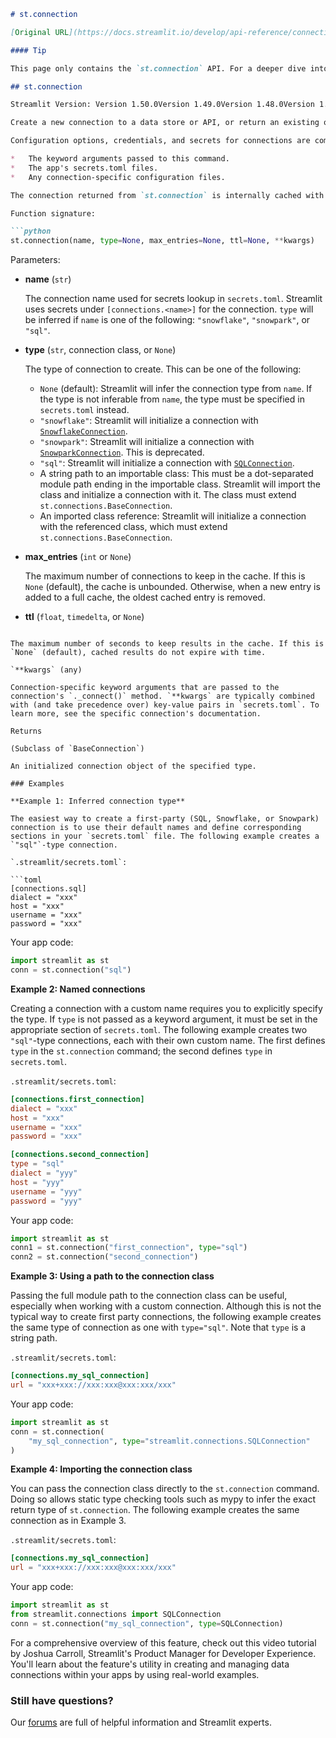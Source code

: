 ```markdown
# st.connection

[Original URL](https://docs.streamlit.io/develop/api-reference/connections/st.connection)

#### Tip

This page only contains the `st.connection` API. For a deeper dive into creating and managing data connections within Streamlit apps, read [Connecting to data](/develop/concepts/connections/connecting-to-data).

## st.connection

Streamlit Version: Version 1.50.0Version 1.49.0Version 1.48.0Version 1.47.0Version 1.46.0Version 1.45.0Version 1.44.0Version 1.43.0Version 1.42.0Version 1.41.0Version 1.40.0Version 1.39.0Version 1.38.0Version 1.37.0Version 1.36.0Version 1.35.0Version 1.34.0Version 1.33.0Version 1.32.0Version 1.31.0Version 1.30.0Version 1.29.0Version 1.28.0Version 1.27.0Version 1.26.0Version 1.25.0Version 1.24.0Version 1.23.0Version 1.22.0

Create a new connection to a data store or API, or return an existing one.

Configuration options, credentials, and secrets for connections are combined from the following sources:

*   The keyword arguments passed to this command.
*   The app's secrets.toml files.
*   Any connection-specific configuration files.

The connection returned from `st.connection` is internally cached with `st.cache_resource` and is therefore shared between sessions.

Function signature:

```python
st.connection(name, type=None, max_entries=None, ttl=None, **kwargs)
```

Parameters:

*   **name** (`str`)

    The connection name used for secrets lookup in `secrets.toml`. Streamlit uses secrets under `[connections.<name>]` for the connection. `type` will be inferred if `name` is one of the following: `"snowflake"`, `"snowpark"`, or `"sql"`.

*   **type** (`str`, connection class, or `None`)

    The type of connection to create. This can be one of the following:

    *   `None` (default): Streamlit will infer the connection type from `name`. If the type is not inferable from `name`, the type must be specified in `secrets.toml` instead.
    *   `"snowflake"`: Streamlit will initialize a connection with [`SnowflakeConnection`](https://docs.streamlit.io/develop/api-reference/connections/st.connections.snowflakeconnection).
    *   `"snowpark"`: Streamlit will initialize a connection with [`SnowparkConnection`](https://docs.streamlit.io/develop/api-reference/connections/st.connections.snowparkconnection). This is deprecated.
    *   `"sql"`: Streamlit will initialize a connection with [`SQLConnection`](https://docs.streamlit.io/develop/api-reference/connections/st.connections.sqlconnection).
    *   A string path to an importable class: This must be a dot-separated module path ending in the importable class. Streamlit will import the class and initialize a connection with it. The class must extend `st.connections.BaseConnection`.
    *   An imported class reference: Streamlit will initialize a connection with the referenced class, which must extend `st.connections.BaseConnection`.

*   **max_entries** (`int` or `None`)

    The maximum number of connections to keep in the cache. If this is `None` (default), the cache is unbounded. Otherwise, when a new entry is added to a full cache, the oldest cached entry is removed.

*   **ttl** (`float`, `timedelta`, or `None`)
```

The maximum number of seconds to keep results in the cache. If this is `None` (default), cached results do not expire with time.

`**kwargs` (any)

Connection-specific keyword arguments that are passed to the connection's `._connect()` method. `**kwargs` are typically combined with (and take precedence over) key-value pairs in `secrets.toml`. To learn more, see the specific connection's documentation.

Returns

(Subclass of `BaseConnection`)

An initialized connection object of the specified type.

### Examples

**Example 1: Inferred connection type**

The easiest way to create a first-party (SQL, Snowflake, or Snowpark) connection is to use their default names and define corresponding sections in your `secrets.toml` file. The following example creates a `"sql"`-type connection.

`.streamlit/secrets.toml`:

```toml
[connections.sql]
dialect = "xxx"
host = "xxx"
username = "xxx"
password = "xxx"
```

Your app code:

```python
import streamlit as st
conn = st.connection("sql")
```

**Example 2: Named connections**

Creating a connection with a custom name requires you to explicitly specify the type. If `type` is not passed as a keyword argument, it must be set in the appropriate section of `secrets.toml`. The following example creates two `"sql"`-type connections, each with their own custom name. The first defines `type` in the `st.connection` command; the second defines `type` in `secrets.toml`.

`.streamlit/secrets.toml`:

```toml
[connections.first_connection]
dialect = "xxx"
host = "xxx"
username = "xxx"
password = "xxx"

[connections.second_connection]
type = "sql"
dialect = "yyy"
host = "yyy"
username = "yyy"
password = "yyy"
```

Your app code:

```python
import streamlit as st
conn1 = st.connection("first_connection", type="sql")
conn2 = st.connection("second_connection")
```

**Example 3: Using a path to the connection class**

Passing the full module path to the connection class can be useful, especially when working with a custom connection. Although this is not the typical way to create first party connections, the following example creates the same type of connection as one with `type="sql"`. Note that `type` is a string path.

`.streamlit/secrets.toml`:

```toml
[connections.my_sql_connection]
url = "xxx+xxx://xxx:xxx@xxx:xxx/xxx"
```

Your app code:

```python
import streamlit as st
conn = st.connection(
    "my_sql_connection", type="streamlit.connections.SQLConnection"
)
```

**Example 4: Importing the connection class**

You can pass the connection class directly to the `st.connection` command. Doing so allows static type checking tools such as mypy to infer the exact return type of `st.connection`. The following example creates the same connection as in Example 3.

`.streamlit/secrets.toml`:

```toml
[connections.my_sql_connection]
url = "xxx+xxx://xxx:xxx@xxx:xxx/xxx"
```

Your app code:

```python
import streamlit as st
from streamlit.connections import SQLConnection
conn = st.connection("my_sql_connection", type=SQLConnection)
```

For a comprehensive overview of this feature, check out this video tutorial by Joshua Carroll, Streamlit's Product Manager for Developer Experience. You'll learn about the feature's utility in creating and managing data connections within your apps by using real-world examples.

### Still have questions?

Our [forums](https://discuss.streamlit.io) are full of helpful information and Streamlit experts.
